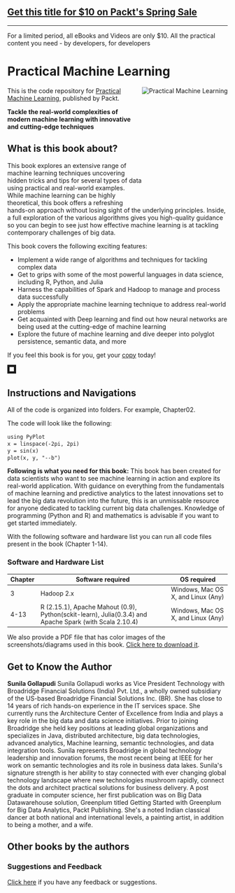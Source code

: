 ## [Get this title for $10 on Packt's Spring Sale](https://www.packt.com/B03980?utm_source=github&utm_medium=packt-github-repo&utm_campaign=spring_10_dollar_2022)
-----
For a limited period, all eBooks and Videos are only $10. All the practical content you need \- by developers, for developers

# Practical Machine Learning

<a href="https://www.packtpub.com/big-data-and-business-intelligence/practical-machine-learning?utm_source=github&utm_medium=repository&utm_campaign=9781784399689 "><img src="https://d1ldz4te4covpm.cloudfront.net/sites/default/files/imagecache/ppv4_main_book_cover/9781784399689.png" alt="Practical Machine Learning" height="256px" align="right"></a>

This is the code repository for [Practical Machine Learning](https://www.packtpub.com/big-data-and-business-intelligence/practical-machine-learning?utm_source=github&utm_medium=repository&utm_campaign=9781784399689 ), published by Packt.

**Tackle the real-world complexities of modern machine learning with innovative and cutting-edge techniques**

## What is this book about?
This book explores an extensive range of machine learning techniques uncovering hidden tricks and tips for several types of data using practical and real-world examples. While machine learning can be highly theoretical, this book offers a refreshing hands-on approach without losing sight of the underlying principles. Inside, a full exploration of the various algorithms gives you high-quality guidance so you can begin to see just how effective machine learning is at tackling contemporary challenges of big data.

This book covers the following exciting features:
* Implement a wide range of algorithms and techniques for tackling complex data 
* Get to grips with some of the most powerful languages in data science, including R, Python, and Julia 
* Harness the capabilities of Spark and Hadoop to manage and process data successfully 
* Apply the appropriate machine learning technique to address real-world problems 
* Get acquainted with Deep learning and find out how neural networks are being used at the cutting-edge of machine learning 
* Explore the future of machine learning and dive deeper into polyglot persistence, semantic data, and more 

If you feel this book is for you, get your [copy](https://www.amazon.com/dp/178439968X) today!

<a href="https://www.packtpub.com/?utm_source=github&utm_medium=banner&utm_campaign=GitHubBanner"><img src="https://raw.githubusercontent.com/PacktPublishing/GitHub/master/GitHub.png" 
alt="https://www.packtpub.com/" border="5" /></a>

## Instructions and Navigations
All of the code is organized into folders. For example, Chapter02.

The code will look like the following:
```
using PyPlot
x = linspace(-2pi, 2pi)
y = sin(x)
plot(x, y, "--b")
```

**Following is what you need for this book:**
This book has been created for data scientists who want to see machine learning in action and explore its real-world application. With guidance on everything from the fundamentals of machine learning and predictive analytics to the latest innovations set to lead the big data revolution into the future, this is an unmissable resource for anyone dedicated to tackling current big data challenges. Knowledge of programming (Python and R) and mathematics is advisable if you want to get started immediately.

With the following software and hardware list you can run all code files present in the book (Chapter 1-14).
### Software and Hardware List
| Chapter | Software required | OS required |
| -------- | ------------------------------------ | ----------------------------------- |
| 3 | Hadoop 2.x | Windows, Mac OS X, and Linux (Any) |
| 4-13 | R (2.15.1), Apache Mahout (0.9), Python(sckit-learn), Julia(0.3.4) and Apache Spark (with Scala 2.10.4) | Windows, Mac OS X, and Linux (Any) |

We also provide a PDF file that has color images of the screenshots/diagrams used in this book. [Click here to download it](http://www.packtpub.com/sites/default/files/downloads/Practical_Machine_Learning_ColorImages.pdf).

## Get to Know the Author
**Sunila Gollapudi**
Sunila Gollapudi works as Vice President Technology with Broadridge Financial Solutions (India) Pvt. Ltd., a wholly owned subsidiary of the US-based Broadridge Financial Solutions Inc. (BR). She has close to 14 years of rich hands-on experience in the IT services space. She currently runs the Architecture Center of Excellence from India and plays a key role in the big data and data science initiatives. Prior to joining Broadridge she held key positions at leading global organizations and specializes in Java, distributed architecture, big data technologies, advanced analytics, Machine learning, semantic technologies, and data integration tools. Sunila represents Broadridge in global technology leadership and innovation forums, the most recent being at IEEE for her work on semantic technologies and its role in business data lakes. Sunila's signature strength is her ability to stay connected with ever changing global technology landscape where new technologies mushroom rapidly, connect the dots and architect practical solutions for business delivery. A post graduate in computer science, her first publication was on Big Data Datawarehouse solution, Greenplum titled Getting Started with Greenplum for Big Data Analytics, Packt Publishing. She's a noted Indian classical dancer at both national and international levels, a painting artist, in addition to being a mother, and a wife.

## Other books by the authors
[](https://www.packtpub.com/big-data-and-business-intelligence/getting-started-greenplum-big-data-analytics?utm_source=github&utm_medium=repository&utm_campaign=)

### Suggestions and Feedback
[Click here](https://docs.google.com/forms/d/e/1FAIpQLSdy7dATC6QmEL81FIUuymZ0Wy9vH1jHkvpY57OiMeKGqib_Ow/viewform) if you have any feedback or suggestions.
